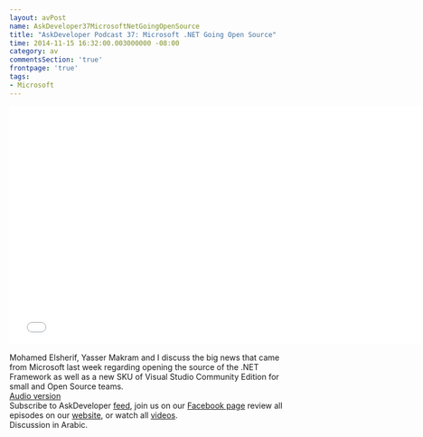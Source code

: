```yaml
---
layout: avPost
name: AskDeveloper37MicrosoftNetGoingOpenSource
title: "AskDeveloper Podcast 37: Microsoft .NET Going Open Source"
time: 2014-11-15 16:32:00.003000000 -08:00
category: av
commentsSection: 'true'
frontpage: 'true'
tags: 
- Microsoft
---
```


<iframe width="750" height="422" src="//www.youtube.com/embed/3KWtBBruzaE" frameborder="0" allowfullscreen></iframe>

Mohamed Elsherif, Yasser Makram and I discuss the big news that came from Microsoft last week regarding opening the source of the .NET Framework as well as a new SKU of Visual Studio Community Edition for small and Open Source teams.  
[Audio version](https://soundcloud.com/askdeveloper/ep37-microsoft-net-going-open-source)  
Subscribe to AskDeveloper [feed](http://feeds.feedburner.com/Askdeveloper), join us on our [Facebook page](https://www.facebook.com/askdeveloper) review all episodes on our [website](http://www.askdeveloper.com/), or watch all [videos](https://www.youtube.com/user/bashmohandes/).  
Discussion in Arabic.  